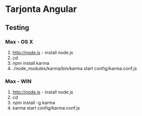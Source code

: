 # Tarjonta Angular

## Testing

### Max - OS X

1. http://node.js - install node.js
2. cd <ANGULAR PROJECT ROOT>
3. npm install karma
4. ./node_modules/karma/bin/karma start config/karma.conf.js

### Max - WIN
1. http://node.js - install node.js
2. cd <ANGULAR PROJECT ROOT>
3. npm install -g karma
4. karma start config/karma.conf.js
